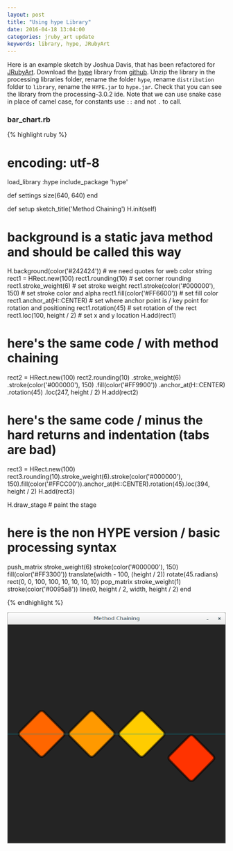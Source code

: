 ```yaml
---
layout: post
title: "Using hype Library"
date: 2016-04-18 13:04:00
categories: jruby_art update
keywords: library, hype, JRubyArt
---
```


Here is an example sketch by Joshua Davis, that has been refactored for [JRubyArt][jruby_art]. Download the [hype][hype_library] library from [github][hype_library]. Unzip the library in the processing libraries folder, rename the folder `hype`, rename `distribution` folder to `library`, rename the `HYPE.jar` to `hype.jar`. Check that you can see the library from the processing-3.0.2 ide. Note that we can use snake case in place of camel case, for constants use `::` and not `.` to call. 

### bar_chart.rb ###

{% highlight ruby %}
# encoding: utf-8
load_library :hype
include_package 'hype'

def settings
  size(640, 640)
end

def setup
  sketch_title('Method Chaining')
  H.init(self)
  # background is a static java method and should be called this way
  H.background(color('#242424')) # we need quotes for web color string
  rect1 = HRect.new(100)
  rect1.rounding(10) # set corner rounding
  rect1.stroke_weight(6) # set stroke weight
  rect1.stroke(color('#000000'), 150) # set stroke color and alpha
  rect1.fill(color('#FF6600')) # set fill color
  rect1.anchor_at(H::CENTER) # set where anchor point is / key point for rotation and positioning
  rect1.rotation(45) # set rotation of the rect
  rect1.loc(100, height / 2) # set x and y location
  H.add(rect1)

  # here's the same code / with method chaining

  rect2 = HRect.new(100)
  rect2.rounding(10)
       .stroke_weight(6)
       .stroke(color('#000000'), 150)
       .fill(color('#FF9900'))
       .anchor_at(H::CENTER)
       .rotation(45)
       .loc(247, height / 2)
  H.add(rect2)

  # here's the same code / minus the hard returns and indentation (tabs are bad)

  rect3 = HRect.new(100)
  rect3.rounding(10).stroke_weight(6).stroke(color('#000000'), 150).fill(color('#FFCC00')).anchor_at(H::CENTER).rotation(45).loc(394, height / 2)
  H.add(rect3)

  H.draw_stage # paint the stage

  # here is the non HYPE version / basic processing syntax

  push_matrix
  stroke_weight(6)
  stroke(color('#000000'), 150)
  fill(color('#FF3300'))
  translate(width - 100, (height / 2))
  rotate(45.radians)
  rect(0, 0, 100, 100, 10, 10, 10, 10)
  pop_matrix
  stroke_weight(1)
  stroke(color('#0095a8'))
  line(0, height / 2, width, height / 2)
end

{% endhighlight %}

<img src="/assets/chaining.png" />

[jruby_art]:https://ruby-processing.github.io/index.html
[hype_library]:https://github.com/hype/HYPE_Processing
